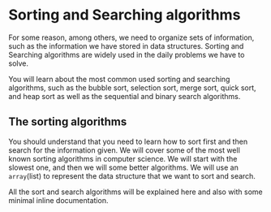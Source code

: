 # Sorting and Searching algorithms

For some reason, among others, we need to organize sets of information, such as the information we have stored in data structures. Sorting and Searching algorithms are widely used in the daily problems we have to solve.

You will learn about the most common used sorting and searching algorithms, such as the bubble sort, selection sort, merge sort, quick sort, and heap sort as well as the sequential and binary search algorithms.

## The sorting algorithms

You should understand that you need to learn how to sort first and then search for the information given. We will cover some of the most well known sorting algorithms in computer science. We will start with the slowest one, and then we will some better algorithms. We will use an `array`(list) to represent the data structure that we want to sort and search.

All the sort and search algorithms will be explained here and also with some minimal inline documentation.
